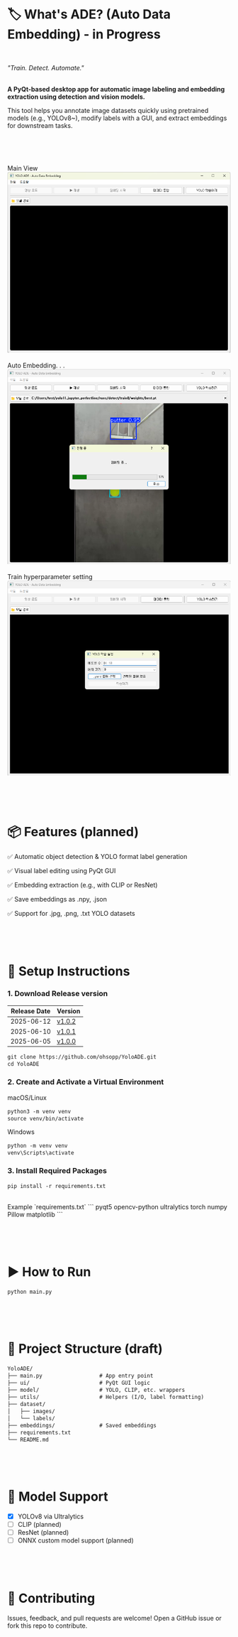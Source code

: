 # 🏷️ What's ADE? (Auto Data Embedding) - in Progress
<br/>

*"Train. Detect. Automate."* <br/><br/>

**A PyQt-based desktop app for automatic image labeling and embedding extraction using detection and vision models.**

This tool helps you annotate image datasets quickly using pretrained models (e.g., YOLOv8~), modify labels with a GUI, and extract embeddings for downstream tasks.

<br/><br/><br/>

Main View <br/>
![Screenshot](./assets/Demo_250612(1).png)  <br/><br/>
Auto Embedding. . . <br/>
![Screenshot](./assets/Demo_250612(2).png)  <br/><br/>
Train hyperparameter setting <br/>
![Screenshot](./assets/Demo_250612(3).png)

<br/><br/><br/>

# 📦 Features (planned)
✅ Automatic object detection & YOLO format label generation

✅ Visual label editing using PyQt GUI

✅ Embedding extraction (e.g., with CLIP or ResNet)

✅ Save embeddings as .npy, .json

✅ Support for .jpg, .png, .txt YOLO datasets

<br/><br/><br/>
# 🔧 Setup Instructions

### 1. Download Release version

| Release Date | Version |
|------|------|
| 2025-06-12 | [v1.0.2](https://github.com/ohsopp/YoloADE/releases/tag/v1.0.2) |
| 2025-06-10 | [v1.0.1](https://github.com/ohsopp/YoloADE/releases/tag/v1.0.1) |
| 2025-06-05 | [v1.0.0](https://github.com/ohsopp/YoloADE/releases/tag/v1.0.0) |

```
git clone https://github.com/ohsopp/YoloADE.git
cd YoloADE
```

### 2. Create and Activate a Virtual Environment
macOS/Linux
```
python3 -m venv venv
source venv/bin/activate
```

Windows
```
python -m venv venv
venv\Scripts\activate
```

### 3. Install Required Packages
```
pip install -r requirements.txt
```

<br/>
Example `requirements.txt`
```
pyqt5
opencv-python
ultralytics
torch
numpy
Pillow
matplotlib
```

<br/><br/><br/>
# ▶️ How to Run
```
python main.py
```

<br/><br/><br/>
# 📁 Project Structure (draft)
```
YoloADE/
├── main.py                  # App entry point
├── ui/                      # PyQt GUI logic
├── model/                   # YOLO, CLIP, etc. wrappers
├── utils/                   # Helpers (I/O, label formatting)
├── dataset/
│   ├── images/
│   └── labels/
├── embeddings/              # Saved embeddings
├── requirements.txt
└── README.md
```

<br/><br/><br/>
# 🧠 Model Support
- [x] YOLOv8 via Ultralytics  
- [ ] CLIP (planned)  
- [ ] ResNet (planned)  
- [ ] ONNX custom model support (planned)

<br/><br/><br/>
# 🙌 Contributing
Issues, feedback, and pull requests are welcome!
Open a GitHub issue or fork this repo to contribute.

<br/><br/>


